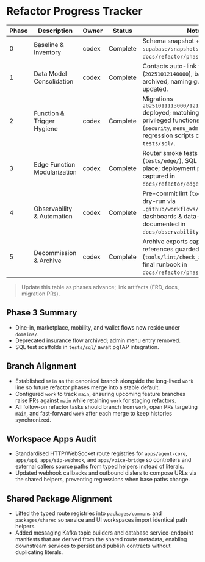 # Refactor Progress Tracker

| Phase | Description                  | Owner | Status   | Notes                                                                                                                                                                                     |
| ----- | ---------------------------- | ----- | -------- | ----------------------------------------------------------------------------------------------------------------------------------------------------------------------------------------- |
| 0     | Baseline & Inventory         | codex | Complete | Schema snapshot + ERD in `supabase/snapshots/phase0/`, docs in `docs/refactor/phase0/`.                                                                                                   |
| 1     | Data Model Consolidation     | codex | Complete | Contacts auto-link to profiles (`20251012140000`), basket joins archived, naming guide + docs updated.                                                                                    |
| 2     | Function & Trigger Hygiene   | codex | Complete | Migrations `20251011113000/121000/124000` deployed; matching RPCs invoker, privileged functions isolated (`security`, `menu_admin`). SQL regression scripts committed under `tests/sql/`. |
| 3     | Edge Function Modularization | codex | Complete | Router smoke tests added (`tests/edge/`), SQL regressions in place; deployment playbook captured in `docs/refactor/edge_functions.md`.                                                    |
| 4     | Observability & Automation   | codex | Complete | Pre-commit lint (`tools/hooks/`), CI dry-run via `.github/workflows/ci.yml`, dashboards & data-quality queries documented in `docs/observability.md`.                                     |
| 5     | Decommission & Archive       | codex | Complete | Archive exports captured, legacy references guarded (`tools/lint/check_archive_refs.ts`), final runbook in `docs/refactor/phase5/runbook.md`.                                             |

> Update this table as phases advance; link artifacts (ERD, docs, migration
> PRs).

## Phase 3 Summary

- Dine-in, marketplace, mobility, and wallet flows now reside under `domains/`.
- Deprecated insurance flow archived; admin menu entry removed.
- SQL test scaffolds in `tests/sql/` await pgTAP integration.

## Branch Alignment

- Established `main` as the canonical branch alongside the long-lived `work` line so future refactor phases merge into a stable default.
- Configured `work` to track `main`, ensuring upcoming feature branches raise PRs against `main` while retaining `work` for staging refactors.
- All follow-on refactor tasks should branch from `work`, open PRs targeting `main`, and fast-forward `work` after each merge to keep histories synchronized.

## Workspace Apps Audit

- Standardised HTTP/WebSocket route registries for `apps/agent-core`, `apps/api`, `apps/sip-webhook`, and `apps/voice-bridge` so controllers and external callers source paths from typed helpers instead of literals.
- Updated webhook callbacks and outbound dialers to compose URLs via the shared helpers, preventing regressions when base paths change.

## Shared Package Alignment

- Lifted the typed route registries into `packages/commons` and `packages/shared` so service and UI workspaces import identical path helpers.
- Added messaging Kafka topic builders and database service-endpoint manifests that are derived from the shared route metadata, enabling downstream services to persist and publish contracts without duplicating literals.
